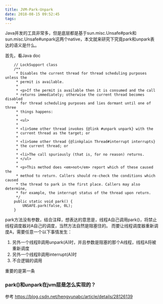```yaml
---
title: JVM-Park-Unpark
date: 2018-08-15 09:52:45
tags:
---
```


Java并发的工具非常多，但是底层都是基于sun.misc.Unsafe#park和sun.misc.Unsafe#unpark这两个native，本文就来研究下究竟park和unpark表达的语义是什么。

首先，看Java doc
```
    // LockSupport class
    /**
     * Disables the current thread for thread scheduling purposes unless the
     * permit is available.
     *
     * <p>If the permit is available then it is consumed and the call
     * returns immediately; otherwise the current thread becomes disabled
     * for thread scheduling purposes and lies dormant until one of three
     * things happens:
     *
     * <ul>
     *
     * <li>Some other thread invokes {@link #unpark unpark} with the
     * current thread as the target; or
     *
     * <li>Some other thread {@linkplain Thread#interrupt interrupts}
     * the current thread; or
     *
     * <li>The call spuriously (that is, for no reason) returns.
     * </ul>
     *
     * <p>This method does <em>not</em> report which of these caused the
     * method to return. Callers should re-check the conditions which caused
     * the thread to park in the first place. Callers may also determine,
     * for example, the interrupt status of the thread upon return.
     */
    public static void park() {
        UNSAFE.park(false, 0L);
    }
```
park方法没有参数，结合注释，想表达的意思是，线程A自己调用park()，将禁止线程调度器对A自己的调度，当然方法自然是阻塞住的。
而要让线程调度器重新调度A，需要任意一个以下事情发生：
1. 另外一个线程B调用unpark(A)时，并且参数是阻塞的那个A线程，线程A将被重新调度
2. 另外一个线程B调用interrupt(A)时
3. 不合逻辑的调用

重要的是第一条



### park()和unpark在jvm层是怎么实现的？
参考
https://blog.csdn.net/hengyunabc/article/details/28126139